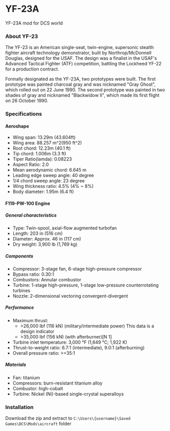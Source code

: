# YF-23A
YF-23A mod for DCS world

### About YF-23
The YF-23 is an American single-seat, twin-engine, supersonic stealth fighter aircraft technology demonstrator, built by Northrop/McDonnell Douglas, designed for the USAF. The design was a finalist in the USAF's Advanced Tactical Fighter (ATF) competition, battling the Lockheed YF-22 for a production contract.

Formally designated as the YF-23A, two prototypes were built. The first prototype was painted charcoal gray and was nicknamed "Gray Ghost", which rolled out on 22 June 1990. The second prototype was painted in two shades of gray and nicknamed "Blackwidow II", which made its first flight on 26 October 1990.

### Specifications
#### Aeroshape
- Wing span: 13.29m (43.604ft)
- Wing area: 88.257 m^2(950 ft^2)
- Root chord: 12.23m (40.1 ft)
- Tip chord: 1.006m (3.3 ft) 
- Tiper Ratio(lamda): 0.08223
- Aspect Ratio: 2.0
- Mean aerodynamic chord: 6.645 m
- Leading edge sweep angle: 40 degree
- 1/4 chord sweep angle: 23 degree
- Wing thickness ratio: 4.5% (4% ~ 8%)
- Body diameter: 1.95m (6.4 ft)

#### F119-PW-100 Engine
##### General characteristics
- Type: Twin-spool, axial-flow augmented turbofan
- Length: 203 in (516 cm)
- Diameter: Approx. 46 in (117 cm)
- Dry weight: 3,900 lb (1,769 kg)
##### Components
- Compressor: 3-stage fan, 6-stage high-pressure compressor
- Bypass ratio: 0.30:1
- Combustors: Annular combustor
- Turbine: 1-stage high-pressure, 1-stage low-pressure counterrotating turbines
- Nozzle: 2-dimensional vectoring convergent-divergent
##### Performance
 - Maximum thrust:
   - \>26,000 lbf (116 kN) (military/intermediate power) This data is a design indicator
   - \>35,000 lbf (156 kN) (with afterburner)[N 1]
 - Turbine inlet temperature: 3,000 °F (1,649 °C; 1,922 K)
 - Thrust-to-weight ratio: 6.7:1 (intermediate), 9.0:1 (afterburning)
 - Overall pressure ratio: >=35:1
##### Materials
  - Fan: titanium
  - Compressors: burn-resistant titanium alloy
  - Combustor: high-cobalt
  - Turbine: Nickel (Ni)-based single-crystal superalloys

### Installation
Download the zip and extract to `C:\Users\{username}\Saved Games\DCS\Mods\aircraft` folder
